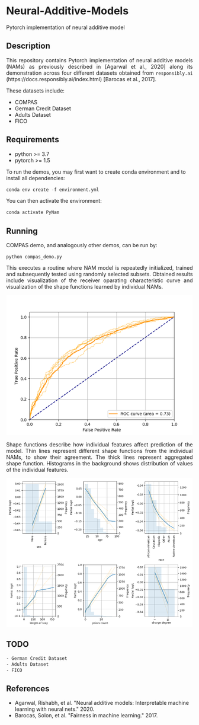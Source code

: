# Neural-Additive-Models
Pytorch implementation of neural additive model

## Description
<p align="justify">
This repository contains Pytorch implementation of neural additive models (NAMs) as previously described in [Agarwal et al., 2020] along its demonstration across four different datasets obtained from <code>responsibly.ai</code> (https://docs.responsibly.ai/index.html) [Barocas et al., 2017].
</p>

These datasets include:
  * COMPAS
  * German Credit Dataset
  * Adults Dataset
  * FICO 

## Requirements

  * python >= 3.7
  * pytorch >= 1.5


To run the demos, you may first want to create conda environment and to install all dependencies:
```S
conda env create -f environment.yml
```

You can then activate the environment:
```S
conda activate PyNam
```

## Running
COMPAS demo, and analogously other demos, can be run by:
```
python compas_demo.py
```

<p align="justify">
This executes a routine where NAM model is repeatedly initialized, trained and subsequently tested using randomly selected subsets. Obtained results include visualization of the receiver oparating characteristic curve and visualization of the shape functions learned by individual NAMs. 
</p>

![compas_roc](results/roc_curve.png?raw=true "COMPAS - ROC curve")

<p align="justify">
Shape functions describe how individual features affect prediction of the model. Thin lines represent different shape functions from the individual NAMs, to show their agreement. The thick lines represent aggregated shape function. Histograms in the background shows distribution of values of the individual features.
</p>

![compas_roc](results/shape_functions.png?raw=true "COMPAS - shape functions")

## TODO
    - German Credit Dataset
    - Adults Dataset
    - FICO 


## References
  * Agarwal, Rishabh, et al. "Neural additive models: Interpretable machine learning with neural nets." 2020.
  * Barocas, Solon, et al. "Fairness in machine learning." 2017.